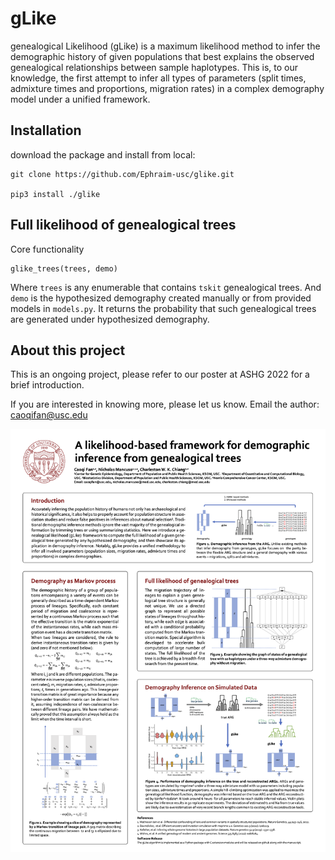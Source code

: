 gLike
========

genealogical Likelihood (gLike) is a maximum likelihood method to infer the demographic history
of given populations that best explains the observed genealogical relationships between sample haplotypes. 
This is, to our knowledge, the first attempt to infer all types of parameters
(split times, admixture times and proportions, migration rates) in a complex demography model under a unified framework.


Installation
------------

download the package and install from local:

    git clone https://github.com/Ephraim-usc/glike.git
    
    pip3 install ./glike


Full likelihood of genealogical trees
------------

Core functionality

    glike_trees(trees, demo)
    
Where `trees` is any enumerable that contains `tskit` genealogical trees.
And `demo` is the hypothesized demography created manually or from provided models in `models.py`.
It returns the probability that such genealogical trees are generated under hypothesized demography.


About this project
-------------

This is an ongoing project, please refer to our poster at ASHG 2022 for a brief introduction.

If you are interested in knowing more, please let us know. Email the author: caoqifan@usc.edu

![](images/poster_ashg.png)
